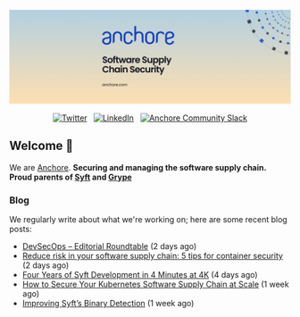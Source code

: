 <p align="center">
  <a href="https://anchore.com" target="_blank"><img src="https://raw.githubusercontent.com/anchore/.github/main/.github/banner.jpg"></a>
</p>
<p align="center">
  &nbsp;<a href="https://twitter.com/anchore" target="_blank"><img alt="Twitter" src="https://img.shields.io/badge/Twitter-303030?style=for-the-badge&logo=x&logoColor=%23ffffff"></a>&nbsp;
  &nbsp;<a href="https://www.linkedin.com/company/anchore" target="_blank"><img alt="LinkedIn" src="https://img.shields.io/badge/LinkedIn-1667be?style=for-the-badge&logo=linkedin&logoColor=%23ffffff"></a>&nbsp;
  &nbsp;<a href="https://anchore.com/slack" target="_blank"><img alt="Anchore Community Slack" src="https://img.shields.io/badge/Slack-4A154B?style=for-the-badge&logo=slack&logoColor=white"></a>&nbsp;
</p>

## Welcome 👋

We are [Anchore](https://anchore.com/).
**Securing and managing the software supply chain. Proud parents of [Syft](https://github.com/anchore/syft) and [Grype](https://github.com/anchore/grype)**

### Blog 

We regularly write about what we're working on; here are some recent blog posts:


- [DevSecOps – Editorial Roundtable](https://anchore.com/webinars/devsecops-editorial-roundtable/) (2 days ago)
- [Reduce risk in your software supply chain: 5 tips for container security](https://anchore.com/blog/5-tips-container-security-software-supply-chain-white-paper/) (2 days ago)
- [Four Years of Syft Development in 4 Minutes at 4K](https://anchore.com/blog/four-years-of-syft-development-in-4-minutes-at-4k/) (4 days ago)
- [How to Secure Your Kubernetes Software Supply Chain at Scale](https://anchore.com/webinars/how-to-secure-your-kubernetes-software-supply-chain-at-scale/) (1 week ago)
- [Improving Syft’s Binary Detection](https://anchore.com/blog/improve-open-source-sbom-tool-syft-with-binary-detection/) (1 week ago)
